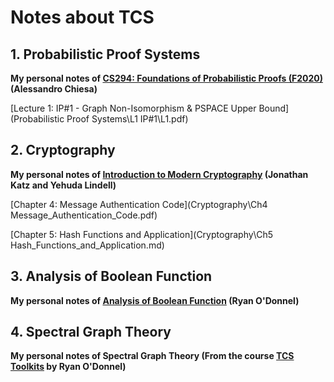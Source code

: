 # Notes about TCS

## 1. Probabilistic Proof Systems

**My personal notes of [CS294: Foundations of Probabilistic Proofs (F2020)](http://people.eecs.berkeley.edu/~alexch/classes/CS294-F2020.html) (Alessandro Chiesa)**

[Lecture 1: IP#1 - Graph Non-Isomorphism & PSPACE Upper Bound](Probabilistic Proof Systems\L1 IP#1\L1.pdf)

## 2. Cryptography

**My personal notes of [Introduction to Modern Cryptography](http://www.cs.umd.edu/~jkatz/imc.html) (Jonathan Katz and Yehuda Lindell)**

[Chapter 4: Message Authentication Code](Cryptography\Ch4 Message_Authentication_Code.pdf)

[Chapter 5: Hash Functions and Application](Cryptography\Ch5 Hash_Functions_and_Application.md)

## 3. Analysis of Boolean Function

**My personal notes of [Analysis of Boolean Function](https://www.amazon.com/gp/product/1107038324/) (Ryan O'Donnel)**

## 4. Spectral Graph Theory 

**My personal notes of Spectral Graph Theory (From the course [TCS Toolkits](https://www.diderot.one/courses/28) by Ryan O'Donnel)**

